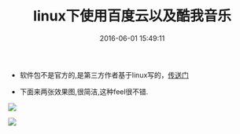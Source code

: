 ﻿---
title: ' linux下使用百度云以及酷我音乐'
date: 2016-06-01 15:49:11
tags: [linux,百度云,酷我音乐]
categories: linux
photos:
- http://img.blog.csdn.net/20160507214539611
- http://img.blog.csdn.net/20160507214545142
---
- 软件包不是官方的,是第三方作者基于linux写的，[传送门](https://github.com/LiuLang)


- 下面来两张效果图,很简洁,这种feel很不错.

![](http://img.blog.csdn.net/20160507214539611)

![](http://img.blog.csdn.net/20160507214545142)

<!-- more -->